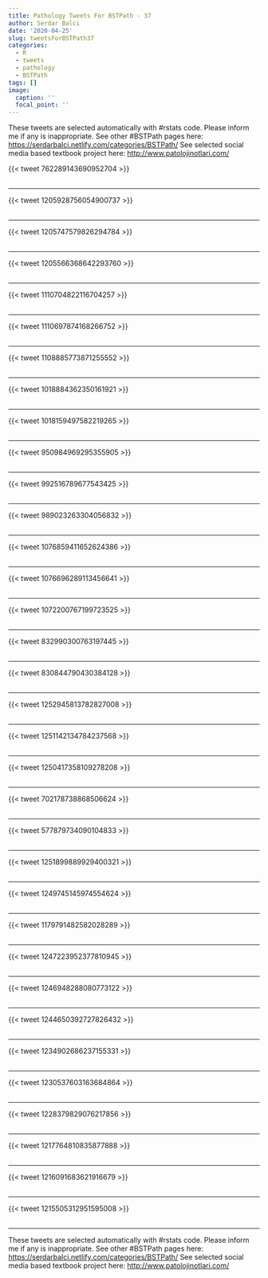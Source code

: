 ```yaml
---
title: Pathology Tweets For BSTPath - 37
author: Serdar Balci
date: '2020-04-25'
slug: tweetsForBSTPath37
categories:
  - R
  - tweets
  - pathology
  - BSTPath
tags: []
image:
  caption: ''
  focal_point: ''
---
```



These tweets are selected automatically with #rstats code. Please inform me if any is inappropriate.
See other #BSTPath pages here: https://serdarbalci.netlify.com/categories/BSTPath/ 
See selected social media based textbook project here: http://www.patolojinotlari.com/

{{< tweet 762289143690952704 >}}
<br>
<br>
<hr>
{{< tweet 1205928756054900737 >}}
<br>
<br>
<hr>
{{< tweet 1205747579826294784 >}}
<br>
<br>
<hr>
{{< tweet 1205566368642293760 >}}
<br>
<br>
<hr>
{{< tweet 1110704822116704257 >}}
<br>
<br>
<hr>
{{< tweet 1110697874168266752 >}}
<br>
<br>
<hr>
{{< tweet 1108885773871255552 >}}
<br>
<br>
<hr>
{{< tweet 1018884362350161921 >}}
<br>
<br>
<hr>
{{< tweet 1018159497582219265 >}}
<br>
<br>
<hr>
{{< tweet 950984969295355905 >}}
<br>
<br>
<hr>
{{< tweet 992516789677543425 >}}
<br>
<br>
<hr>
{{< tweet 989023263304056832 >}}
<br>
<br>
<hr>
{{< tweet 1076859411652624386 >}}
<br>
<br>
<hr>
{{< tweet 1076696289113456641 >}}
<br>
<br>
<hr>
{{< tweet 1072200767199723525 >}}
<br>
<br>
<hr>
{{< tweet 832990300763197445 >}}
<br>
<br>
<hr>
{{< tweet 830844790430384128 >}}
<br>
<br>
<hr>
{{< tweet 1252945813782827008 >}}
<br>
<br>
<hr>
{{< tweet 1251142134784237568 >}}
<br>
<br>
<hr>
{{< tweet 1250417358109278208 >}}
<br>
<br>
<hr>
{{< tweet 702178738868506624 >}}
<br>
<br>
<hr>
{{< tweet 577879734090104833 >}}
<br>
<br>
<hr>
{{< tweet 1251899889929400321 >}}
<br>
<br>
<hr>
{{< tweet 1249745145974554624 >}}
<br>
<br>
<hr>
{{< tweet 1179791482582028289 >}}
<br>
<br>
<hr>
{{< tweet 1247223952377810945 >}}
<br>
<br>
<hr>
{{< tweet 1246948288080773122 >}}
<br>
<br>
<hr>
{{< tweet 1244650392727826432 >}}
<br>
<br>
<hr>
{{< tweet 1234902686237155331 >}}
<br>
<br>
<hr>
{{< tweet 1230537603163684864 >}}
<br>
<br>
<hr>
{{< tweet 1228379829076217856 >}}
<br>
<br>
<hr>
{{< tweet 1217764810835877888 >}}
<br>
<br>
<hr>
{{< tweet 1216091683621916679 >}}
<br>
<br>
<hr>
{{< tweet 1215505312951595008 >}}
<br>
<br>
<hr>


These tweets are selected automatically with #rstats code. Please inform me if any is inappropriate.
See other #BSTPath pages here: https://serdarbalci.netlify.com/categories/BSTPath/ 
See selected social media based textbook project here: http://www.patolojinotlari.com/
